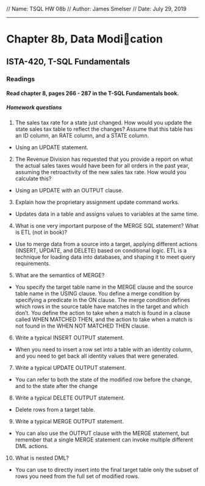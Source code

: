 // Name: TSQL HW 08b
// Author: James Smelser
// Date: July 29, 2019

---------------------------------------------------------------
# Chapter 8b, Data Modication
## ISTA-420, T-SQL Fundamentals
### Readings
#### Read chapter 8, pages 266 - 287 in the T-SQL Fundamentals book.
##### Homework questions
1. The sales tax rate for a state just changed. How would you update the state sales tax table to reflect
the changes? Assume that this table has an ID column, an RATE column, and a STATE column.
- Using an UPDATE statement.
2. The Revenue Division has requested that you provide a report on what the actual sales taxes would
have been for all orders in the past year, assuming the retroactivity of the new sales tax rate. How
would you calculate this?
- Using an UPDATE with an OUTPUT clause.
3. Explain how the proprietary assignment update command works.
- Updates data in a table and assigns values to variables at the same time.
4. What is one very important purpose of the MERGE SQL statement? What is ETL (not in book)?
- Use to merge data from a source into a target, applying different actions (INSERT, UPDATE, and DELETE) based on conditional logic. ETL is a technique for loading data into databases, and shaping it to meet query requirements.
5. What are the semantics of MERGE?
- You specify the target table name in the MERGE clause and the source table name in the USING clause. You define a merge condition by specifying a predicate in the ON clause. The merge condition defines which rows in the source table have matches in the target and which don’t. You define the action to take when a match is found in a clause called WHEN MATCHED THEN, and the action to take when a match is not found in the WHEN NOT MATCHED THEN clause.
6. Write a typical INSERT OUTPUT statement.
- When you need to insert a row set into a table with an identity column, and you need to get back all identity values that
were generated.
7. Write a typical UPDATE OUTPUT statement.
- You can refer to both the state of the modified row before the change, and to the state after the change
8. Write a typical DELETE OUTPUT statement.
- Delete rows from a target table.
9. Write a typical MERGE OUTPUT statement.
- You can also use the OUTPUT clause with the MERGE statement, but remember that a single MERGE
statement can invoke multiple different DML actions.
10. What is nested DML?
- You can use to directly insert into the final target table only the subset of rows you need
from the full set of modified rows.
